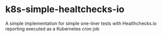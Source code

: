 # k8s-simple-healtchecks-io
A simple implementation for simple one-liner tests with Healthchecks.io reporting executed as a Kubernetes cron job
